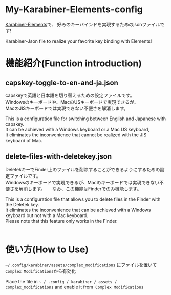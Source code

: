 # My-Karabiner-Elements-config

[Karabiner-Elements](https://karabiner-elements.pqrs.org/)で、
好みのキーバインドを実現するためのjsonファイルです!　　

Karabiner-Json file to realize your favorite key binding with Elements!

# 機能紹介(Function introduction)

## capskey-toggle-to-en-and-ja.json

capskeyで英語と日本語を切り替えるための設定ファイルです。  
Windowsのキーボードや、MacのUSキーボードで実現できるが、   
MacのJISキーボードでは実現できない不便さを解消します。  

This is a configuration file for switching between English and Japanese with capskey.  
It can be achieved with a Windows keyboard or a Mac US keyboard,  
It eliminates the inconvenience that cannot be realized with the JIS keyboard of Mac.  

## delete-files-with-deletekey.json

DeletekキーでFinder上のファイルを削除することができるようにするための設定ファイルです。  
Windowsのキーボードで実現できるが、Macのキーボードでは実現できない不便さを解消します。  　
なお、この機能はFinderでのみ機能します。  

This is a configuration file that allows you to delete files in the Finder with the Deletek key.  
It eliminates the inconvenience that can be achieved with a Windows keyboard but not with a Mac keyboard.  
Please note that this feature only works in the Finder.  
　
# 使い方(How to Use)

`~/.config/karabiner/assets/complex_modifications` にファイルを置いて`Complex Modifications`から有効化


Place the file in `~ / .config / karabiner / assets / complex_modifications` and enable it from` Complex Modifications`
